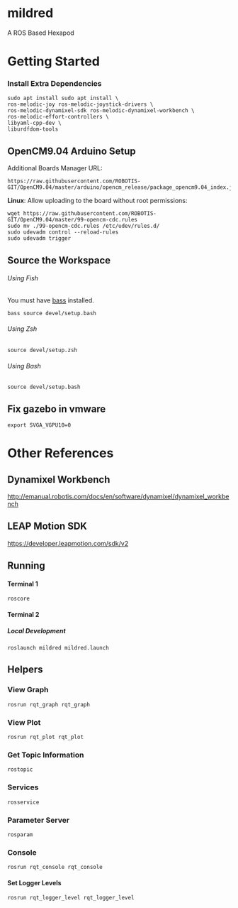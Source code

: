 # mildred
A ROS Based Hexapod

# Getting Started

### Install Extra Dependencies

    sudo apt install sudo apt install \
    ros-melodic-joy ros-melodic-joystick-drivers \  
    ros-melodic-dynamixel-sdk ros-melodic-dynamixel-workbench \
    ros-melodic-effort-controllers \
    libyaml-cpp-dev \
    liburdfdom-tools 

## OpenCM9.04 Arduino Setup
Additional Boards Manager URL:

    https://raw.githubusercontent.com/ROBOTIS-GIT/OpenCM9.04/master/arduino/opencm_release/package_opencm9.04_index.json

**Linux**: Allow uploading to the board without root permissions:

    wget https://raw.githubusercontent.com/ROBOTIS-GIT/OpenCM9.04/master/99-opencm-cdc.rules
    sudo mv ./99-opencm-cdc.rules /etc/udev/rules.d/
    sudo udevadm control --reload-rules
    sudo udevadm trigger
    
## Source the Workspace

###### Using Fish
You must have [bass](https://github.com/edc/bass) installed.

    bass source devel/setup.bash
    
###### Using Zsh

    source devel/setup.zsh
    
###### Using Bash

    source devel/setup.bash

## Fix gazebo in vmware

    export SVGA_VGPU10=0


# Other References

## Dynamixel Workbench
http://emanual.robotis.com/docs/en/software/dynamixel/dynamixel_workbench

## LEAP Motion SDK
https://developer.leapmotion.com/sdk/v2

## Running

#### Terminal 1

    roscore
    
#### Terminal 2

##### Local Development

    roslaunch mildred mildred.launch

## Helpers

### View Graph
    rosrun rqt_graph rqt_graph
### View Plot
    rosrun rqt_plot rqt_plot
### Get Topic Information
    rostopic
### Services
    rosservice
### Parameter Server
    rosparam
### Console
    rosrun rqt_console rqt_console
#### Set Logger Levels
    rosrun rqt_logger_level rqt_logger_level